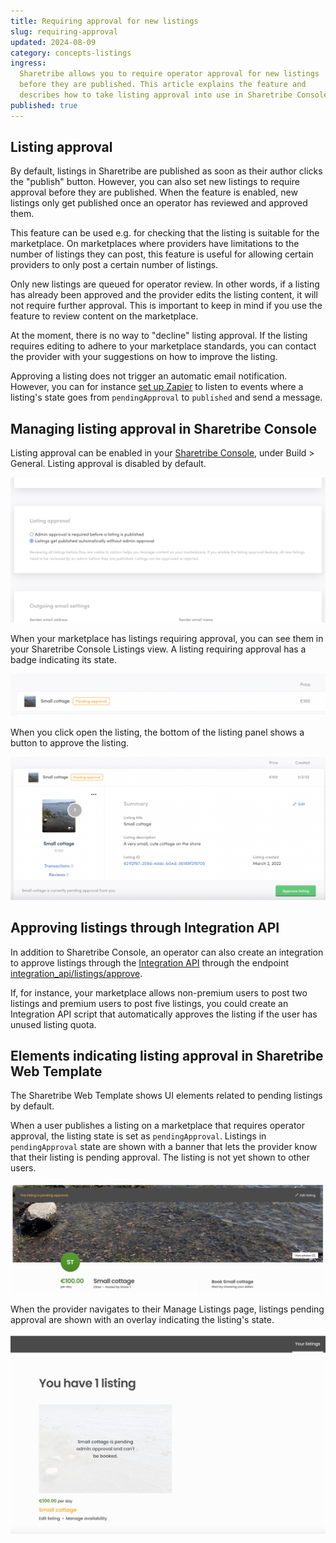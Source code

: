 ```yaml
---
title: Requiring approval for new listings
slug: requiring-approval
updated: 2024-08-09
category: concepts-listings
ingress:
  Sharetribe allows you to require operator approval for new listings
  before they are published. This article explains the feature and
  describes how to take listing approval into use in Sharetribe Console.
published: true
---
```


## Listing approval

By default, listings in Sharetribe are published as soon as their author
clicks the "publish" button. However, you can also set new listings to
require approval before they are published. When the feature is enabled,
new listings only get published once an operator has reviewed and
approved them.

This feature can be used e.g. for checking that the listing is suitable
for the marketplace. On marketplaces where providers have limitations to
the number of listings they can post, this feature is useful for
allowing certain providers to only post a certain number of listings.

Only new listings are queued for operator review. In other words, if a
listing has already been approved and the provider edits the listing
content, it will not require further approval. This is important to keep
in mind if you use the feature to review content on the marketplace.

At the moment, there is no way to "decline" listing approval. If the
listing requires editing to adhere to your marketplace standards, you
can contact the provider with your suggestions on how to improve the
listing.

Approving a listing does not trigger an automatic email notification.
However, you can for instance
[set up Zapier](/how-to/set-up-and-use-zapier/) to listen to events
where a listing's state goes from `pendingApproval` to `published` and
send a message.

## Managing listing approval in Sharetribe Console

Listing approval can be enabled in your
[Sharetribe Console](https://console.sharetribe.com/general), under
Build > General. Listing approval is disabled by default.

![Listing approval toggle](listing-approval-toggle.png 'Listing approval is toggled in Build > General')

When your marketplace has listings requiring approval, you can see them
in your Sharetribe Console Listings view. A listing requiring approval
has a badge indicating its state.

![Listing approval badge](pending-approval-badge.png 'Listings pending approval show a badge')

When you click open the listing, the bottom of the listing panel shows a
button to approve the listing.

![Listing approval button](pending-approval-button.png 'Operator can approve listings in Sharetribe Console')

## Approving listings through Integration API

In addition to Sharetribe Console, an operator can also create an
integration to approve listings through the
[Integration API](/introduction/getting-started-with-integration-api/)
through the endpoint
[integration_api/listings/approve](https://www.sharetribe.com/api-reference/integration.html#approve-listing).

If, for instance, your marketplace allows non-premium users to post two
listings and premium users to post five listings, you could create an
Integration API script that automatically approves the listing if the
user has unused listing quota.

## Elements indicating listing approval in Sharetribe Web Template

The Sharetribe Web Template shows UI elements related to pending
listings by default.

When a user publishes a listing on a marketplace that requires operator
approval, the listing state is set as `pendingApproval`. Listings in
`pendingApproval` state are shown with a banner that lets the provider
know that their listing is pending approval. The listing is not yet
shown to other users.

![Banner indicating that listing is pending approval](pending-approval-banner.png 'The template application shows a banner on the listing by default')

When the provider navigates to their Manage Listings page, listings
pending approval are shown with an overlay indicating the listing's
state.

![Listing card overlay](pending-approval-your-listings.png 'Listings pending approval are shown with an informative overlay')
